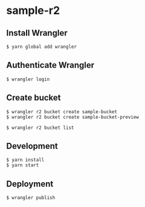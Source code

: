 # sample-r2

## Install Wrangler
```
$ yarn global add wrangler
```

## Authenticate Wrangler
```
$ wrangler login
```

## Create bucket
```
$ wrangler r2 bucket create sample-bucket
$ wrangler r2 bucket create sample-bucket-preview
```

```
$ wrangler r2 bucket list
```

## Development
```
$ yarn install
$ yarn start
```

## Deployment
```
$ wrangler publish
```
